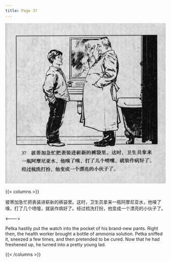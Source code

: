 ```yaml
---
title: Page 37
---
```


![biao page](./../../images/biao/seifert0726_biao_0041_037.jpg)

{{< columns >}}

彼蒂加急忙把表装进崭新的裤袋里。这时，卫生员拿来一瓶阿摩尼亚水，他嗅了嗅，打了几个喷嚏，就装作病好了。经过梳洗打扮，他变成一个漂亮的小伙子了。

<--->

Petka hastily put the watch into the pocket of his brand-new pants. Right then, the health worker brought a bottle of ammonia solution. Petka sniffed it, sneezed a few times, and then pretended to be cured. Now that he had freshened up, he turned into a pretty young lad.

{{< /columns >}}
